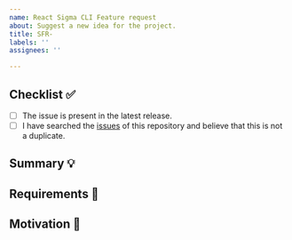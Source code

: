 ```yaml
---
name: React Sigma CLI Feature request
about: Suggest a new idea for the project.
title: SFR-
labels: ''
assignees: ''

---
```


<!-- Provide a general summary of the feature in the Title above -->

## Checklist ✅

<!--
  Thank you very much for contributing to React Sigma CLI by creating an issue!
  To avoid duplicate issues we ask you to check off the following list.
-->

<!-- Checked checkbox should look like this: [x] -->

- [ ] The issue is present in the latest release.
- [ ] I have searched the [issues](https://github.com/sigma-force/react-base-typescript/issues) of this repository and believe that this is not a duplicate.

## Summary 💡

<!-- Describe how it should work. -->

## Requirements 🌈

<!-- Provide a description of the requirements the feature should accomplish. -->

## Motivation 🔦

<!-- What are you trying to accomplish? How has the lack of this feature affected you? -->
